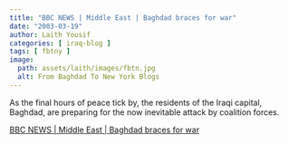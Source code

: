 ```yaml
---
title: "BBC NEWS | Middle East | Baghdad braces for war"
date: "2003-03-19"
author: Laith Yousif
categories: [ iraq-blog ]
tags: [ fbtny ]
image:
  path: assets/laith/images/fbtn.jpg
  alt: From Baghdad To New York Blogs
---
```


As the final hours of peace tick by, the residents of the Iraqi capital, Baghdad, are preparing for the now inevitable attack by coalition forces.  

  
[BBC NEWS | Middle East | Baghdad braces for war](https://news.bbc.co.uk/2/hi/middle_east/2863719.stm)

